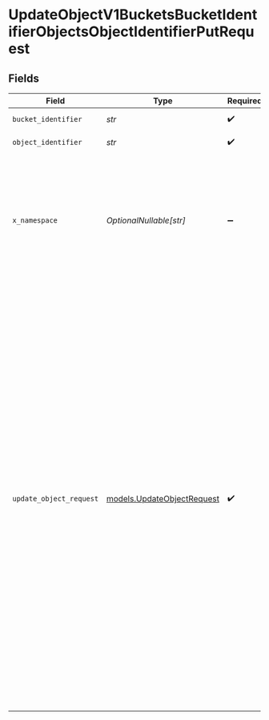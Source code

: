 # UpdateObjectV1BucketsBucketIdentifierObjectsObjectIdentifierPutRequest


## Fields

| Field                                                                                                                                                                                                                                                                                                                                                                                     | Type                                                                                                                                                                                                                                                                                                                                                                                      | Required                                                                                                                                                                                                                                                                                                                                                                                  | Description                                                                                                                                                                                                                                                                                                                                                                               | Example                                                                                                                                                                                                                                                                                                                                                                                   |
| ----------------------------------------------------------------------------------------------------------------------------------------------------------------------------------------------------------------------------------------------------------------------------------------------------------------------------------------------------------------------------------------- | ----------------------------------------------------------------------------------------------------------------------------------------------------------------------------------------------------------------------------------------------------------------------------------------------------------------------------------------------------------------------------------------- | ----------------------------------------------------------------------------------------------------------------------------------------------------------------------------------------------------------------------------------------------------------------------------------------------------------------------------------------------------------------------------------------- | ----------------------------------------------------------------------------------------------------------------------------------------------------------------------------------------------------------------------------------------------------------------------------------------------------------------------------------------------------------------------------------------- | ----------------------------------------------------------------------------------------------------------------------------------------------------------------------------------------------------------------------------------------------------------------------------------------------------------------------------------------------------------------------------------------- |
| `bucket_identifier`                                                                                                                                                                                                                                                                                                                                                                       | *str*                                                                                                                                                                                                                                                                                                                                                                                     | :heavy_check_mark:                                                                                                                                                                                                                                                                                                                                                                        | Identifier of the bucket                                                                                                                                                                                                                                                                                                                                                                  |                                                                                                                                                                                                                                                                                                                                                                                           |
| `object_identifier`                                                                                                                                                                                                                                                                                                                                                                       | *str*                                                                                                                                                                                                                                                                                                                                                                                     | :heavy_check_mark:                                                                                                                                                                                                                                                                                                                                                                        | Identifier of the object                                                                                                                                                                                                                                                                                                                                                                  |                                                                                                                                                                                                                                                                                                                                                                                           |
| `x_namespace`                                                                                                                                                                                                                                                                                                                                                                             | *OptionalNullable[str]*                                                                                                                                                                                                                                                                                                                                                                   | :heavy_minus_sign:                                                                                                                                                                                                                                                                                                                                                                        | Optional namespace for data isolation. This can be a namespace name or namespace ID. Example: 'netflix_prod' or 'ns_1234567890'. To create a namespace, use the /namespaces endpoint.                                                                                                                                                                                                     |                                                                                                                                                                                                                                                                                                                                                                                           |
| `update_object_request`                                                                                                                                                                                                                                                                                                                                                                   | [models.UpdateObjectRequest](../models/updateobjectrequest.md)                                                                                                                                                                                                                                                                                                                            | :heavy_check_mark:                                                                                                                                                                                                                                                                                                                                                                        | N/A                                                                                                                                                                                                                                                                                                                                                                                       | {<br/>"blobs": [<br/>{<br/>"data": {<br/>"num_pages": 6,<br/>"title": "Revised Service Agreement 2024"<br/>},<br/>"key_prefix": "/contract-2024-revised",<br/>"metadata": {<br/>"author": "Jane Smith",<br/>"department": "Legal",<br/>"version": "2.0"<br/>},<br/>"property": "content",<br/>"type": "PDF"<br/>}<br/>],<br/>"key_prefix": "/updated-documents",<br/>"metadata": {<br/>"category": "contracts",<br/>"reviewed": true,<br/>"status": "final",<br/>"year": 2024<br/>}<br/>} |